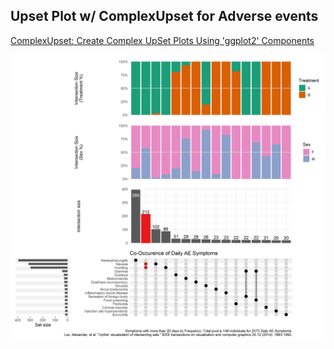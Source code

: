## Upset Plot w/ ComplexUpset for Adverse events

[ComplexUpset: Create Complex UpSet Plots Using 'ggplot2' Components](https://cran.r-project.org/web/packages/ComplexUpset/index.html)  

<img src="https://raw.githubusercontent.com/agstn/WW/main/2020-09-09/UpSet_plot.png">

